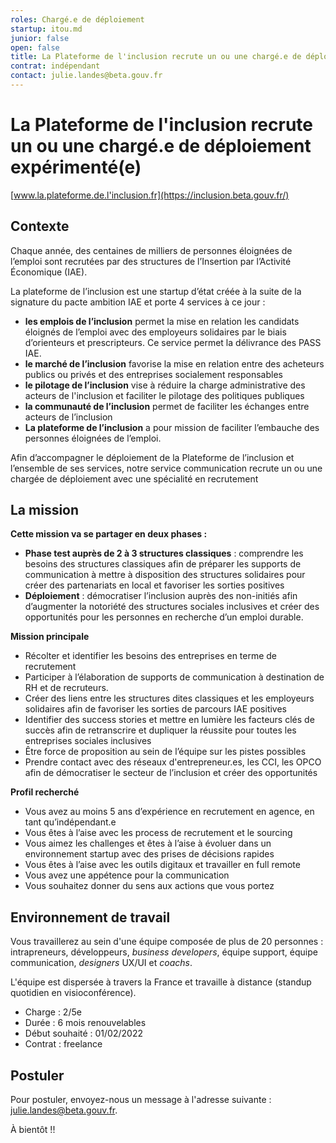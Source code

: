 ```yaml
---
roles: Chargé.e de déploiement
startup: itou.md
junior: false
open: false
title: La Plateforme de l'inclusion recrute un ou une chargé.e de déploiement avec une spécialité recrutement
contrat: indépendant
contact: julie.landes@beta.gouv.fr
---
```


# La Plateforme de l'inclusion recrute un ou une chargé.e de déploiement expérimenté(e)

[www.la.plateforme.de.l'inclusion.fr](https://inclusion.beta.gouv.fr/)


## Contexte

Chaque année, des centaines de milliers de personnes éloignées de l’emploi sont recrutées par des structures de l’Insertion par l’Activité Économique (IAE). 

La plateforme de l’inclusion est une startup d’état créée à la suite de la signature du pacte ambition IAE et porte 4 services à ce jour : 

- **les emplois de l’inclusion** permet la mise en relation les candidats éloignés de l’emploi avec des employeurs solidaires par le biais d’orienteurs et prescripteurs. Ce service permet la délivrance des PASS IAE. 
- **le marché de l’inclusion** favorise la mise en relation entre des acheteurs publics ou privés et des entreprises socialement responsables
- **le pilotage de l’inclusion** vise à réduire la charge administrative des acteurs de l'inclusion et faciliter le pilotage des politiques publiques
- **la communauté de l’inclusion** permet de faciliter les échanges entre acteurs de l’inclusion
- **La plateforme de l’inclusion** a pour mission de faciliter l’embauche des personnes éloignées de l’emploi.
  
Afin d’accompagner le déploiement de la Plateforme de l’inclusion et l’ensemble de ses services, notre service communication recrute un ou une chargée de déploiement avec une spécialité en recrutement

## La mission

**Cette mission va se partager en deux phases :**

- **Phase test auprès de 2 à 3 structures classiques** : comprendre les besoins des structures classiques afin de préparer les supports de communication à mettre à disposition des structures solidaires pour créer des partenariats en local et favoriser les sorties positives
- **Déploiement** : démocratiser l’inclusion auprès des non-initiés afin d’augmenter la notoriété des structures sociales inclusives et créer des opportunités pour les personnes en recherche d’un emploi durable.

**Mission principale**

- Récolter et identifier les besoins des entreprises en terme de recrutement
- Participer à l’élaboration de supports de communication à destination de RH et de recruteurs. 
- Créer des liens entre les structures dites classiques et les employeurs solidaires afin de favoriser les sorties de parcours IAE positives
- Identifier des success stories et mettre en lumière les facteurs clés de succès afin de retranscrire et dupliquer la réussite pour toutes les entreprises sociales inclusives
- Être force de proposition au sein de l’équipe sur les pistes possibles
- Prendre contact avec des réseaux d'entrepreneur.es, les CCI, les OPCO afin de démocratiser le secteur de l’inclusion et créer des opportunités

**Profil recherché**

- Vous avez au moins 5 ans d’expérience en recrutement en agence, en tant qu’indépendant.e 
- Vous êtes à l’aise avec les process de recrutement et le sourcing
- Vous aimez les challenges et êtes à l’aise à évoluer dans un environnement startup avec des prises de décisions rapides
- Vous êtes à l’aise avec les outils digitaux et travailler en full remote
- Vous avez une appétence pour la communication
- Vous souhaitez donner du sens aux actions que vous portez 

## Environnement de travail

Vous travaillerez au sein d'une équipe composée de plus de 20 personnes : intrapreneurs, développeurs, *business developers*, équipe support, équipe communication, *designers* UX/UI et *coachs*.

L'équipe est dispersée à travers la France et travaille à distance (standup quotidien en visioconférence).

- Charge : 2/5e
- Durée : 6 mois renouvelables
- Début souhaité : 01/02/2022
- Contrat : freelance

## Postuler

Pour postuler, envoyez-nous un message à l'adresse suivante : [julie.landes@beta.gouv.fr](mailto:julie.landes@beta.gouv.fr).

À bientôt !!
